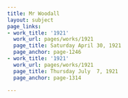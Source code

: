 ```yaml
---
title: Mr Woodall
layout: subject
page_links:
- work_title: '1921'
  work_url: pages/works/1921
  page_title: Saturday April 30, 1921
  page_anchor: page-1246
- work_title: '1921'
  work_url: pages/works/1921
  page_title: Thursday July  7, 1921
  page_anchor: page-1314

---
```

